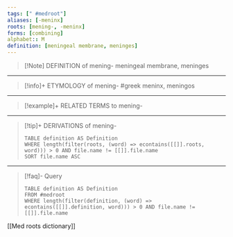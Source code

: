 ```yaml
---
tags: [" #medroot"]
aliases: [-meninx]
roots: [mening-, -meninx]
forms: [combining]
alphabet:: M
definition: [meningeal membrane, meninges]
---
```

>[!Note] DEFINITION of mening-
>meningeal membrane, meninges
_____
>[!info]+ ETYMOLOGY of mening-
>#greek meninx, meningos
_____
>[!example]+ RELATED TERMS to mening-
>
_____
>[!tip]+ DERIVATIONS of mening-
>```dataview
>TABLE definition AS Definition 
>WHERE length(filter(roots, (word) => econtains([[]].roots, word))) > 0 AND file.name != [[]].file.name
>SORT file.name ASC
>```
___
>[!faq]- Query
>```dataview
>TABLE definition AS Definition
>FROM #medroot
>WHERE length(filter(definition, (word) => econtains([[]].definition, word))) > 0 AND file.name != [[]].file.name
>```

[[Med roots dictionary]]